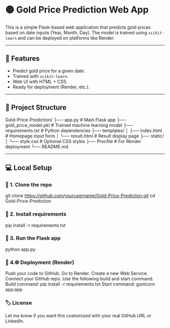 # 🟡 Gold Price Prediction Web App

This is a simple Flask-based web application that predicts gold prices based on date inputs (Year, Month, Day). The model is trained using `scikit-learn` and can be deployed on platforms like Render.

---

## 🚀 Features

- Predict gold price for a given date.
- Trained with `scikit-learn`.
- Web UI with HTML + CSS.
- Ready for deployment (Render, etc.).

---

## 📁 Project Structure

Gold-Price-Prediction/
├── app.py # Main Flask app
├── gold_price_model.pkl # Trained machine learning model
├── requirements.txt # Python dependencies
├── templates/
│ ├── index.html # Homepage input form
│ └── result.html # Result display page
├── static/
│ └── style.css # Optional CSS styles
├── Procfile # For Render deployment
└── README.md

---

## 💻 Local Setup

### 🔹 1. Clone the repo

git clone https://github.com/yourusername/Gold-Price-Prediction.git
cd Gold-Price-Prediction

### 🔹 2. Install requirements

pip install -r requirements.txt
### 🔹 3. Run the Flask app
python app.py

### 🔹 4.🌐 Deployment (Render)
  Push your code to GitHub.
  Go to Render.
  Create a new Web Service.
  Connect your GitHub repo.
  Use the following build and start command:
Build command: pip install -r requirements.txt
Start command: gunicorn app:app
### 🏷️ License

Let me know if you want this customized with your real GitHub URL or LinkedIn.
